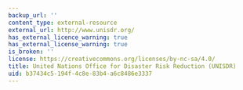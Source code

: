 ```yaml
---
backup_url: ''
content_type: external-resource
external_url: http://www.unisdr.org/
has_external_licence_warning: true
has_external_license_warning: true
is_broken: ''
license: https://creativecommons.org/licenses/by-nc-sa/4.0/
title: United Nations Office for Disaster Risk Reduction (UNISDR)
uid: b37434c5-194f-4c8e-83b4-a6c8486e3337
---
```

